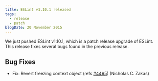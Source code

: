```yaml
---
title: ESLint v1.10.1 released
tags:
  - release
  - patch
blogDate: 20 November 2015
---
```


We just pushed ESLint v1.10.1, which is a patch release upgrade of ESLint. This release  fixes several bugs found in the previous release.










## Bug Fixes


* Fix: Revert freezing context object (refs [#4495](https://github.com/eslint/eslint/issues/4495)) (Nicholas C. Zakas)
